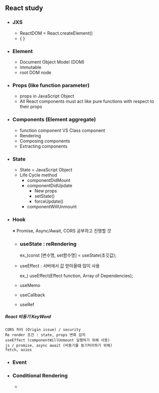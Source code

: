 ## React study

- ### JXS
  - ReactDOM = React.createElement()
  - { }
- ### Element
  - Document Object Model (DOM)
  - immutable
  - root DOM node
- ### Props (like function parameter)
  - props in JavaScript Object
  - All React components must act like pure functions with respect to their props
- ### Components (Element aggregate)
  - function component VS Class component
  - Rendering
  - Composing components
  - Extracting components
- ### State
  - State = JavaScript Object
  - Life Cycle method
    - componentDidMount
    - componentDidUpdate
      - New props
      - setState()
      - forceUpdate()
    - componentWillUnmount
- ### Hook

  ※ Promise, Async/Await, CORS 공부하고 진행할 것

  - ### useState : reRendering
    ex_)const [변수명, set함수명] = useState(초깃값);
  - useEffect : 서버에서 값 받아올때 많이 사용
    
    ex_) useEffect(Effect function, Array of Dependencies);
  - useMemo
  - useCallback
  - useRef

##### React 비동기 KeyWord
```
CORS 처리 (Origin issue) / security
Re render 조건 : state, props 변화 감지
useEffect (componentWillUnmount 실행하기 위해 사용)
js / promise, async await (비동기를 동기처리하기 위해)
fetch, axios
```

- ### Event
- ### Conditional Rendering
  -  
